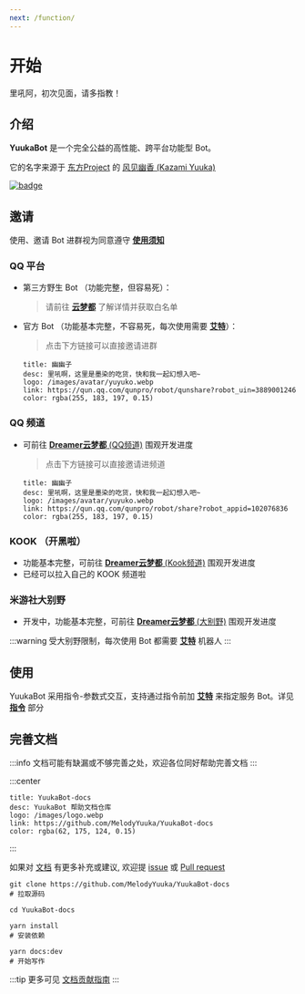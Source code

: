 ```yaml
---
next: /function/
---
```


# 开始

里吼阿，初次见面，请多指教！

## 介绍

**YuukaBot** 是一个完全公益的高性能、跨平台功能型 Bot。

它的名字来源于 [东方Project](https://zh.moegirl.org.cn/%E4%B8%9C%E6%96%B9Project) 的 [风见幽香 (Kazami Yuuka)](https://zh.moegirl.org.cn/%E9%A3%8E%E8%A7%81%E5%B9%BD%E9%A6%99)

[![badge](https://github.com/MelodyYuuka/YuukaBot-docs/workflows/docs/badge.svg)](https://github.com/MelodyYuuka/YuukaBot-docs)

## 邀请

使用、邀请 Bot 进群视为同意遵守 [**使用须知**](/about/instructions.md)

### QQ 平台

- 第三方野生 Bot （功能完整，但容易死）：
  > 请前往 [**云梦都**](https://jq.qq.com/?_wv=1027&k=fV5yn9GQ) 了解详情并获取白名单

- 官方 Bot （功能基本完整，不容易死，每次使用需要 [**艾特**](/about/glossary.html#%E8%89%BE%E7%89%B9)）：

  > 点击下方链接可以直接邀请进群

  ```card
  title: 幽幽子
  desc: 里吼啊，这里是墨染的吃货，快和我一起幻想入吧~
  logo: /images/avatar/yuyuko.webp
  link: https://qun.qq.com/qunpro/robot/qunshare?robot_uin=3889001246
  color: rgba(255, 183, 197, 0.15)
  ```

### QQ 频道

- 可前往 [**Dreamer云梦都** (QQ频道)](https://pd.qq.com/s/5iyaamyir) 围观开发进度

  > 点击下方链接可以直接邀请进频道

  ```card
  title: 幽幽子
  desc: 里吼啊，这里是墨染的吃货，快和我一起幻想入吧~
  logo: /images/avatar/yuyuko.webp
  link: https://qun.qq.com/qunpro/robot/share?robot_appid=102076836
  color: rgba(255, 183, 197, 0.15)
  ```

### KOOK （开黑啦）

- 功能基本完整，可前往 [**Dreamer云梦都** (Kook频道)](https://kook.top/4wZDH7) 围观开发进度
- 已经可以拉入自己的 KOOK 频道啦

### 米游社大别野

- 开发中，功能基本完整，可前往 [**Dreamer云梦都** (大别野)](https://dby.miyoushe.com/chat/14803) 围观开发进度

:::warning
受大别野限制，每次使用 Bot 都需要 [**艾特**](/about/glossary.html#%E8%89%BE%E7%89%B9) 机器人
:::

## 使用

YuukaBot 采用指令-参数式交互，支持通过指令前加 [**艾特**](../about/glossary.md#艾特) 来指定服务 Bot。详见 [**指令**](../function/) 部分

## 完善文档

:::info
文档可能有缺漏或不够完善之处，欢迎各位同好帮助完善文档
:::

:::center

```card
title: YuukaBot-docs
desc: YuukaBot 帮助文档仓库
logo: /images/logo.webp
link: https://github.com/MelodyYuuka/YuukaBot-docs
color: rgba(62, 175, 124, 0.15)
```

:::

如果对 [文档](https://github.com/MelodyYuuka/YuukaBot-docs) 有更多补充或建议, 欢迎提 [issue](https://github.com/MelodyYuuka/YuukaBot-docs/issues) 或 [Pull request](https://github.com/MelodyYuuka/YuukaBot-docs/pulls)

```shell:no-line-numbers
git clone https://github.com/MelodyYuuka/YuukaBot-docs
# 拉取源码

cd YuukaBot-docs

yarn install
# 安装依赖

yarn docs:dev
# 开始写作
```

:::tip
更多可见 [文档贡献指南](../about/contribute/docs.md)
:::

